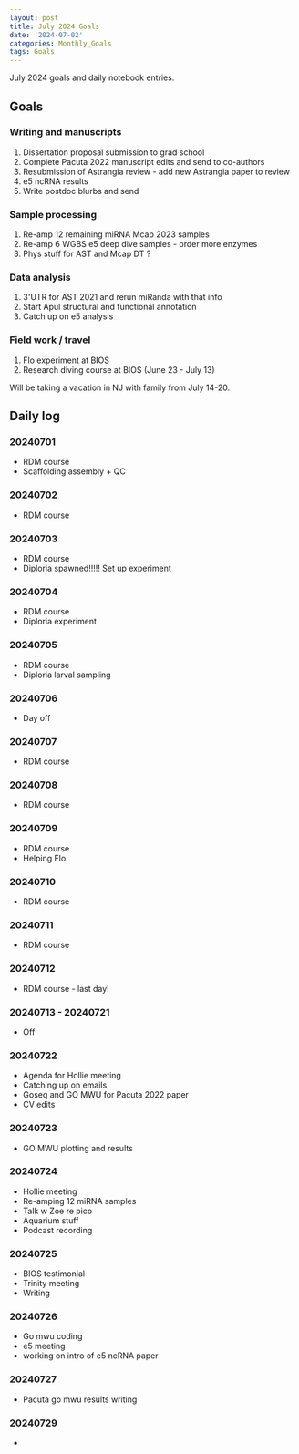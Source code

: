 ```yaml
---
layout: post
title: July 2024 Goals
date: '2024-07-02'
categories: Monthly_Goals
tags: Goals
---
```


July 2024 goals and daily notebook entries. 

## Goals  

### Writing and manuscripts 

1. Dissertation proposal submission to grad school
2. Complete Pacuta 2022 manuscript edits and send to co-authors 
3. Resubmission of Astrangia review - add new Astrangia paper to review 
4. e5 ncRNA results 
5. Write postdoc blurbs and send 

### Sample processing

1. Re-amp 12 remaining miRNA Mcap 2023 samples 
2. Re-amp 6 WGBS e5 deep dive samples - order more enzymes 
3. Phys stuff for AST and Mcap DT ? 

### Data analysis

1. 3'UTR for AST 2021 and rerun miRanda with that info 
2. Start Apul structural and functional annotation 
3. Catch up on e5 analysis 

### Field work / travel 

1. Flo experiment at BIOS 
2. Research diving course at BIOS (June 23 - July 13)

Will be taking a vacation in NJ with family from July 14-20. 

## Daily log 

### 20240701

- RDM course 
- Scaffolding assembly + QC 

### 20240702

- RDM course 

### 20240703

- RDM course 
- Diploria spawned!!!!! Set up experiment

### 20240704

- RDM course 
- Diploria experiment

### 20240705

- RDM course 
- Diploria larval sampling 

### 20240706

- Day off 

### 20240707

- RDM course 

### 20240708

- RDM course 

### 20240709

- RDM course 
- Helping Flo 

### 20240710

- RDM course 

### 20240711

- RDM course 

### 20240712

- RDM course - last day!

### 20240713 - 20240721

- Off

### 20240722

- Agenda for Hollie meeting 
- Catching up on emails 
- Goseq and GO MWU for Pacuta 2022 paper 
- CV edits 

### 20240723

- GO MWU plotting and results 

### 20240724

- Hollie meeting 
- Re-amping 12 miRNA samples 
- Talk w Zoe re pico
- Aquarium stuff 
- Podcast recording 

### 20240725

- BIOS testimonial 
- Trinity meeting
- Writing 

### 20240726

- Go mwu coding 
- e5 meeting 
- working on intro of e5 ncRNA paper 

### 20240727

- Pacuta go mwu results writing

### 20240729

- 